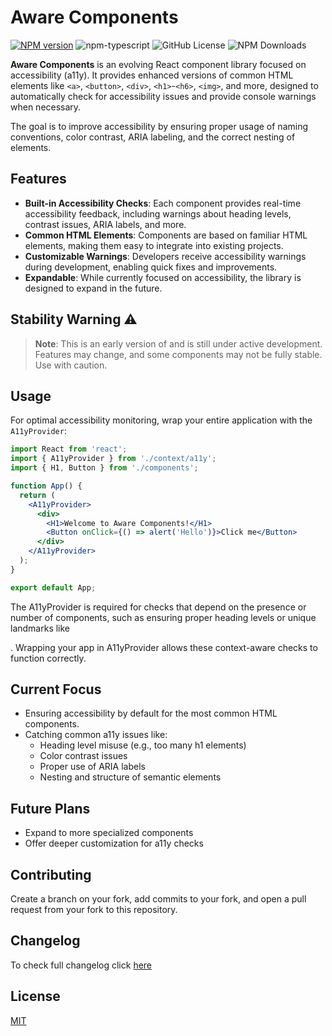 # Aware Components

[![NPM version][npm-image]][npm-url]
![npm-typescript]
![GitHub License](https://img.shields.io/github/license/bpetermann/aware-components)
![NPM Downloads](https://img.shields.io/npm/dm/aware-components)

**Aware Components** is an evolving React component library focused on accessibility (a11y). It provides enhanced versions of common HTML elements like `<a>`, `<button>`, `<div>`, `<h1>`-`<h6>`, `<img>`, and more, designed to automatically check for accessibility issues and provide console warnings when necessary.

The goal is to improve accessibility by ensuring proper usage of naming conventions, color contrast, ARIA labeling, and the correct nesting of elements.

## Features

- **Built-in Accessibility Checks**: Each component provides real-time accessibility feedback, including warnings about heading levels, contrast issues, ARIA labels, and more.
- **Common HTML Elements**: Components are based on familiar HTML elements, making them easy to integrate into existing projects.
- **Customizable Warnings**: Developers receive accessibility warnings during development, enabling quick fixes and improvements.
- **Expandable**: While currently focused on accessibility, the library is designed to expand in the future.

## Stability Warning ⚠️

> **Note**: This is an early version of and is still under active development. Features may change, and some components may not be fully stable. Use with caution.

## Usage

For optimal accessibility monitoring, wrap your entire application with the `A11yProvider`:

```jsx
import React from 'react';
import { A11yProvider } from './context/a11y';
import { H1, Button } from './components';

function App() {
  return (
    <A11yProvider>
      <div>
        <H1>Welcome to Aware Components!</H1>
        <Button onClick={() => alert('Hello')}>Click me</Button>
      </div>
    </A11yProvider>
  );
}

export default App;
```

The A11yProvider is required for checks that depend on the presence or number of components, such as ensuring proper heading levels or unique landmarks like <main>. Wrapping your app in A11yProvider allows these context-aware checks to function correctly.

## Current Focus

- Ensuring accessibility by default for the most common HTML components.
- Catching common a11y issues like:
  - Heading level misuse (e.g., too many h1 elements)
  - Color contrast issues
  - Proper use of ARIA labels
  - Nesting and structure of semantic elements

## Future Plans

- Expand to more specialized components
- Offer deeper customization for a11y checks

## Contributing

Create a branch on your fork, add commits to your fork, and open a pull request from your fork to this repository.

## Changelog

To check full changelog click [here](https://github.com/bpetermann/aware-components/blob/main/CHANGELOG.md)

## License

[MIT][github-license-url]

[npm-url]: https://www.npmjs.com/package/aware-components
[npm-image]: https://img.shields.io/npm/v/aware-components
[npm-url]: https://www.npmjs.com/package/aware-components
[npm-image]: https://img.shields.io/npm/v/aware-components
[github-license]: https://img.shields.io/github/license/bpetermann/aware-components.svg
[github-license-url]: https://github.com/bpetermann/aware-components/blob/main/LICENSE
[npm-typescript]: https://img.shields.io/npm/types/aware-components
